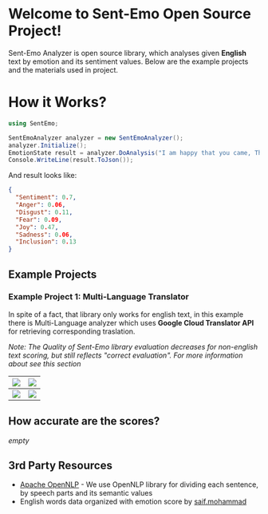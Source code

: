 # Welcome to Sent-Emo Open Source  Project!

Sent-Emo Analyzer is open source library, which analyses given **English** text by emotion and its sentiment values. Below are the example projects and the materials used in project.


# How it Works?

```c#
using SentEmo;

SentEmoAnalyzer analyzer = new SentEmoAnalyzer();
analyzer.Initialize();
EmotionState result = analyzer.DoAnalysis("I am happy that you came, Thanks for that.");
Console.WriteLine(result.ToJson());
```
And result looks like:
```json
{
  "Sentiment": 0.7,
  "Anger": 0.06,
  "Disgust": 0.11,
  "Fear": 0.09,
  "Joy": 0.47,
  "Sadness": 0.06,
  "Inclusion": 0.13
}
```

## Example Projects
 

### Example Project 1: Multi-Language Translator

In spite of a fact, that library only works for english text, in this example there is Multi-Language analyzer which uses **Google Cloud Translator API** for retrieving corresponding traslation.

*Note: The Quality of Sent-Emo library evaluation decreases for non-english text scoring, but still reflects "correct evaluation". For more information about see this section*

| ![](example4.jpg) | ![](example3.jpg) |
|--|--|
| ![](example1.jpg) | ![](example2.jpg) |

## How accurate are the scores?
*empty*

## 3rd Party Resources

* [Apache OpenNLP](http://opennlp.apache.org/) - We use OpenNLP library for dividing each sentence, by speech parts and its semantic values
*  English words data organized with emotion score by [saif.mohammad](https://saifmohammad.com/WebPages/NRC-Emotion-Lexicon.htm)

